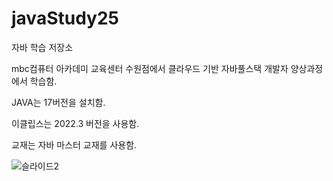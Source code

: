 # javaStudy25
자바 학습 저장소

mbc컴퓨터 아카데미 교육센터 수원점에서 클라우드 기반 자바풀스택 개발자 양상과정에서 학습함.

JAVA는 17버전을 설치함.

이클립스는 2022.3 버전을 사용함.

교재는 자바 마스터 교재를 사용함.

![슬라이드2](https://github.com/user-attachments/assets/fe43a8b7-939b-4718-a21d-bddbf44e8b4d)

